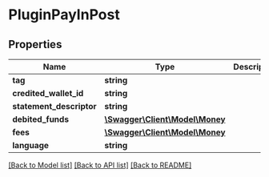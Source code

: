 # PluginPayInPost

## Properties
Name | Type | Description | Notes
------------ | ------------- | ------------- | -------------
**tag** | **string** |  | [optional] 
**credited_wallet_id** | **string** |  | 
**statement_descriptor** | **string** |  | [optional] 
**debited_funds** | [**\Swagger\Client\Model\Money**](Money.md) |  | 
**fees** | [**\Swagger\Client\Model\Money**](Money.md) |  | 
**language** | **string** |  | [optional] 

[[Back to Model list]](../README.md#documentation-for-models) [[Back to API list]](../README.md#documentation-for-api-endpoints) [[Back to README]](../README.md)



